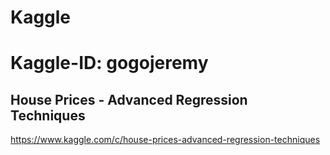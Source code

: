 # Kaggle

# Kaggle-ID: gogojeremy

## House Prices - Advanced Regression Techniques

   https://www.kaggle.com/c/house-prices-advanced-regression-techniques
   
   
